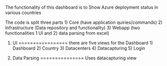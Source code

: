 The functionality of this dashboard is to Show Azure deployment status in various countries

The code is split three parts
    1) Core (have application quiries/commands)
    2) Infrastructure (Data repository and functionality)
    3) Webapp (two functionalities 1 UI and 2) data parsing from excel)

1) UI
=================
    there are five views for the Dashboard
        1) Dashboard
        2) Country
            3) Datacenters
        4) Datacapturing
        5) Login

2) Data Parsing
===============
    Uses datacapturing view